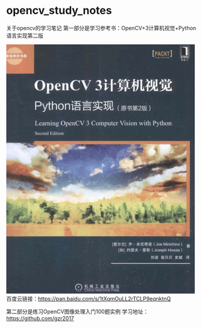 # opencv_study_notes
关于opencv的学习笔记
第一部分是学习参考书：OpenCV+3计算机视觉+Python语言实现第二版

![书](https://github.com/Shannon33/Learning_route/blob/master/opencv_study_notes/images/book.png)  
百度云链接：https://pan.baidu.com/s/1tXqmOuLL2rTCLP9eqnktnQ  
  

第二部分是练习OpenCV图像处理入门100题实例 
学习地址：https://github.com/gzr2017
